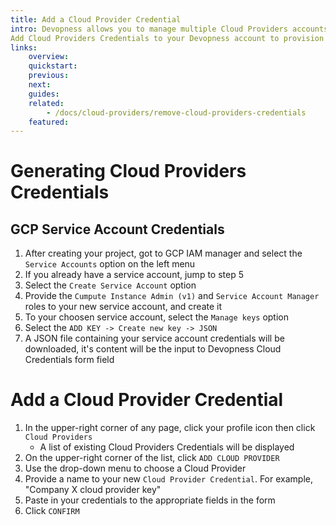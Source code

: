 ```yaml
---
title: Add a Cloud Provider Credential
intro: Devopness allows you to manage multiple Cloud Providers accounts from a single platform.
Add Cloud Providers Credentials to your Devopness account to provision and manage cloud infrastructure resources with increased productivity.
links:
    overview:
    quickstart:
    previous:
    next:
    guides:
    related:
        - /docs/cloud-providers/remove-cloud-providers-credentials
    featured:
---
```


# Generating Cloud Providers Credentials
## GCP Service Account Credentials
1. After creating your project, got to GCP IAM manager and select the `Service Accounts` option on the left menu
2. If you already have a service account, jump to step 5
3. Select the `Create Service Account` option
4. Provide the `Cumpute Instance Admin (v1)` and `Service Account Manager` roles to your new service account, and create it
5. To your choosen service account, select the `Manage keys` option
6. Select the `ADD KEY -> Create new key -> JSON`
7. A JSON file containing your service account credentials will be downloaded, it's content will be the input to Devopness Cloud Credentials form field

# Add a Cloud Provider Credential
1. In the upper-right corner of any page, click your profile icon then click `Cloud Providers`
    - A list of existing Cloud Providers Credentials will be displayed
2. On the upper-right corner of the list, click `ADD CLOUD PROVIDER`
3. Use the drop-down menu to choose a Cloud Provider
4. Provide a name to your new `Cloud Provider Credential`. For example, "Company X cloud provider key"
5. Paste in your credentials to the appropriate fields in the form
6. Click `CONFIRM`
